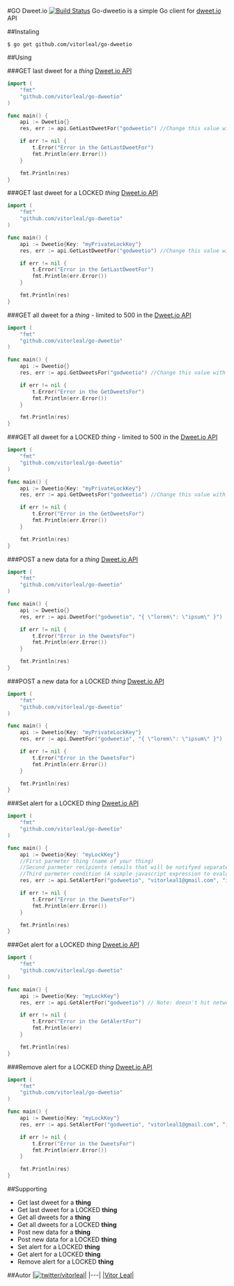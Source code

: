 #GO Dweet.io [![Build Status](https://travis-ci.org/vitorleal/go-dweetio.svg)](https://travis-ci.org/vitorleal/go-dweetio)
Go-dweetio is a simple Go client for [dweet.io](https://dweet.io/) API


##Instaling
```
$ go get github.com/vitorleal/go-dweetio
```

##Using

###GET last dweet for a *thing* [Dweet.io API](https://dweet.io/play/#!/dweets)
```go
import (
	"fmt"
	"github.com/vitorleal/go-dweetio"
)

func main() {
	api := Dweetio{}
	res, err := api.GetLastDweetFor("godweetio") //Change this value with the name of your thing

	if err != nil {
		t.Error("Error in the GetLastDweetFor")
		fmt.Println(err.Error())
	}

	fmt.Println(res)
}
```


###GET last dweet for a LOCKED *thing* [Dweet.io API](https://dweet.io/play/#!/dweets)
```go
import (
	"fmt"
	"github.com/vitorleal/go-dweetio"
)

func main() {
	api := Dweetio{Key: "myPrivateLockKey"}
	res, err := api.GetLastDweetFor("godweetio") //Change this value with the name of your thing

	if err != nil {
		t.Error("Error in the GetLastDweetFor")
		fmt.Println(err.Error())
	}

	fmt.Println(res)
}
```


###GET all dweet for a *thing* - limited to 500 in the [Dweet.io API](https://dweet.io/play/#!/dweets)
```go
import (
	"fmt"
	"github.com/vitorleal/go-dweetio"
)

func main() {
	api := Dweetio{}
	res, err := api.GetDweetsFor("godweetio") //Change this value with the name of your thing

	if err != nil {
		t.Error("Error in the GetDweetsFor")
		fmt.Println(err.Error())
	}

	fmt.Println(res)
}
```


###GET all dweet for a LOCKED *thing* - limited to 500 in the [Dweet.io API](https://dweet.io/play/#!/dweets)
```go
import (
	"fmt"
	"github.com/vitorleal/go-dweetio"
)

func main() {
	api := Dweetio{Key: "myPrivateLockKey"}
	res, err := api.GetDweetsFor("godweetio") //Change this value with the name of your thing

	if err != nil {
		t.Error("Error in the GetDweetsFor")
		fmt.Println(err.Error())
	}

	fmt.Println(res)
}
```


###POST a new data for a *thing* [Dweet.io API](https://dweet.io/play/#!/dweets)
```go
import (
	"fmt"
	"github.com/vitorleal/go-dweetio"
)

func main() {
	api := Dweetio{}
	res, err := api.DweetFor("godweetio", "{ \"lorem\": \"ipsum\" }")

	if err != nil {
		t.Error("Error in the DweetsFor")
		fmt.Println(err.Error())
	}

	fmt.Println(res)
}
```


###POST a new data for a LOCKED *thing* [Dweet.io API](https://dweet.io/play/#!/dweets)
```go
import (
	"fmt"
	"github.com/vitorleal/go-dweetio"
)

func main() {
	api := Dweetio{Key: "myPrivateLockKey"}
	res, err := api.DweetFor("godweetio", "{ \"lorem\": \"ipsum\" }")

	if err != nil {
		t.Error("Error in the DweetsFor")
		fmt.Println(err.Error())
	}

	fmt.Println(res)
}
```


###Set alert for a LOCKED *thing* [Dweet.io API](https://dweet.io)
```go
import (
	"fmt"
	"github.com/vitorleal/go-dweetio"
)

func main() {
	api := Dweetio{Key: "myLockKey"}
	//First parmeter thing (name of your thing)
	//Second parmeter recipients (emails that will be notifyed separated by comma)
	//Third parmeter condition (A simple javascript expression to evaluate the data in a dweet and to return whether or not an alert should be sent)
	res, err := api.SetAlertFor("godweetio", "vitorleal1@gmail.com", "if(dweet.alertValue > 10) return 'TEST: Greater than 10'; if(dweet.alertValue < 10) return 'TEST: Less than 10';") // Note: doesn't hit network

	if err != nil {
		t.Error("Error in the DweetsFor")
		fmt.Println(err.Error())
	}

	fmt.Println(res)
}
```


###Get alert for a LOCKED *thing* [Dweet.io API](https://dweet.io)
```go
import (
	"fmt"
	"github.com/vitorleal/go-dweetio"
)

func main() {
	api := Dweetio{Key: "myLockKey"}
	res, err := api.GetAlertFor("godweetio") // Note: doesn't hit network

	if err != nil {
		t.Error("Error in the GetAlertFor")
		fmt.Println(err)
	}

	fmt.Println(res)
}
```


###Remove alert for a LOCKED *thing* [Dweet.io API](https://dweet.io)
```go
import (
	"fmt"
	"github.com/vitorleal/go-dweetio"
)

func main() {
	api := Dweetio{Key: "myLockKey"}
	res, err := api.SetAlertFor("godweetio", "vitorleal1@gmail.com", "if(dweet.alertValue > 10) return 'TEST: Greater than 10'; if(dweet.alertValue < 10) return 'TEST: Less than 10';") // Note: doesn't hit network

	if err != nil {
		t.Error("Error in the DweetsFor")
		fmt.Println(err.Error())
	}

	fmt.Println(res)
}
```


##Supporting
* Get last dweet for a **thing**
* Get last dweet for a LOCKED **thing**
* Get all dweets for a **thing**
* Get all dweets for a LOCKED **thing**
* Post new data for a **thing**
* Post new data for a LOCKED **thing**
* Set alert for a LOCKED **thing**
* Get alert for a LOCKED **thing**
* Remove alert for a LOCKED **thing**


##Autor
|[![twitter/vitorleal](http://gravatar.com/avatar/e133221d7fbc0dee159dca127d2f6f00?s=80)](http://twitter.com/vitorleal "Follow @vitorleal on Twitter")|
|---|
|[Vitor Leal](http://vitorleal.com)|

